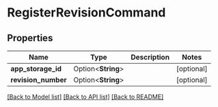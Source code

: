 # RegisterRevisionCommand

## Properties

Name | Type | Description | Notes
------------ | ------------- | ------------- | -------------
**app_storage_id** | Option<**String**> |  | [optional]
**revision_number** | Option<**String**> |  | [optional]

[[Back to Model list]](../README.md#documentation-for-models) [[Back to API list]](../README.md#documentation-for-api-endpoints) [[Back to README]](../README.md)



